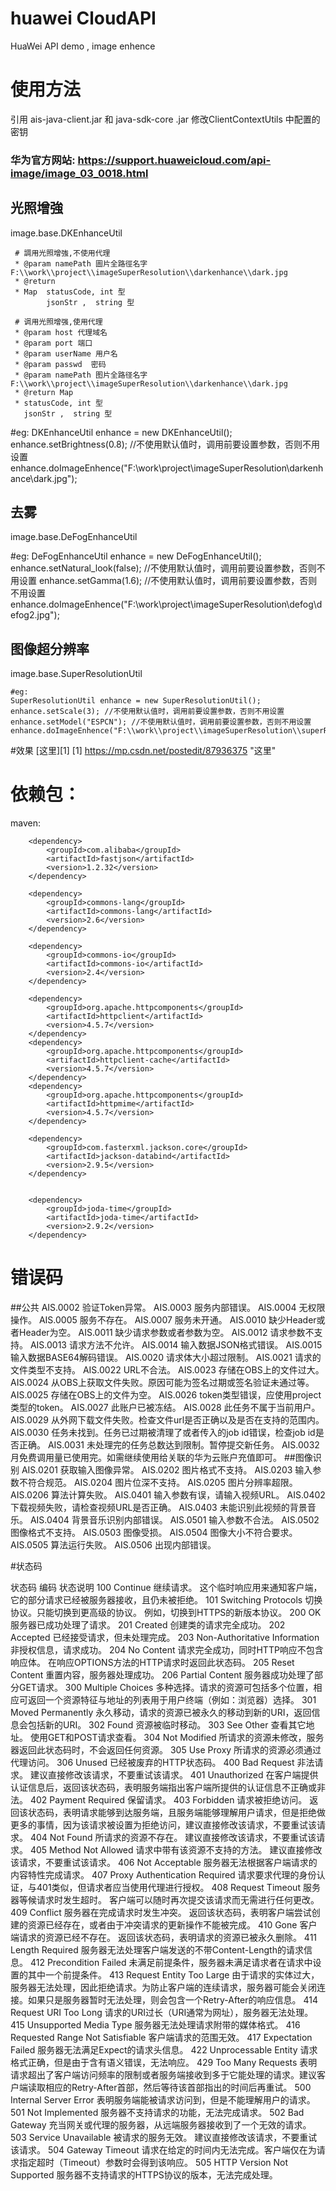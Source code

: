# huawei  CloudAPI
HuaWei  API   demo  ,  image enhence

# 使用方法
引用 ais-java-client.jar 和 java-sdk-core .jar
修改ClientContextUtils 中配置的密钥

### 华为官方网站:  https://support.huaweicloud.com/api-image/image_03_0018.html

## 光照增強
image.base.DKEnhanceUtil



     # 調用光照增強,不使用代理
     * @param namePath 圖片全路徑名字 F:\\work\\project\\imageSuperResolution\\darkenhance\\dark.jpg
     * @return
     * Map  statusCode, int 型
            jsonStr ,  string 型

     # 调用光照增强,使用代理
     * @param host 代理域名
     * @param port 端口
     * @param userName 用户名
     * @param passwd  密码
     * @param namePath 图片全路径名字 F:\\work\\project\\imageSuperResolution\\darkenhance\\dark.jpg
     * @return Map
     * statusCode, int 型
       jsonStr ,  string 型


   #eg:
   DKEnhanceUtil enhance = new DKEnhanceUtil();
   enhance.setBrightness(0.8); //不使用默认值时，调用前要设置参数，否则不用设置
   enhance.doImageEnhence("F:\\work\\project\\imageSuperResolution\\darkenhance\\dark.jpg");


## 去雾
image.base.DeFogEnhanceUtil


   #eg:
   DeFogEnhanceUtil enhance = new DeFogEnhanceUtil();
   enhance.setNatural_look(false); //不使用默认值时，调用前要设置参数，否则不用设置
   enhance.setGamma(1.6); //不使用默认值时，调用前要设置参数，否则不用设置
   enhance.doImageEnhence("F:\\work\\project\\imageSuperResolution\\defog\\defog2.jpg");


## 图像超分辨率
image.base.SuperResolutionUtil

    #eg:
    SuperResolutionUtil enhance = new SuperResolutionUtil();
    enhance.setScale(3); //不使用默认值时，调用前要设置参数，否则不用设置
    enhance.setModel("ESPCN"); //不使用默认值时，调用前要设置参数，否则不用设置
    enhance.doImageEnhence("F:\\work\\project\\imageSuperResolution\\superResolution\\sr.jpg");



#效果
[这里][1]
[1] https://mp.csdn.net/postedit/87936375 "这里"

# 依赖包：
maven:

        <dependency>
            <groupId>com.alibaba</groupId>
            <artifactId>fastjson</artifactId>
            <version>1.2.32</version>
        </dependency>

        <dependency>
            <groupId>commons-lang</groupId>
            <artifactId>commons-lang</artifactId>
            <version>2.6</version>
        </dependency>

        <dependency>
            <groupId>commons-io</groupId>
            <artifactId>commons-io</artifactId>
            <version>2.4</version>
        </dependency>

        <dependency>
            <groupId>org.apache.httpcomponents</groupId>
            <artifactId>httpclient</artifactId>
            <version>4.5.7</version>
        </dependency>
        <dependency>
            <groupId>org.apache.httpcomponents</groupId>
            <artifactId>httpclient-cache</artifactId>
            <version>4.5.7</version>
        </dependency>
        <dependency>
            <groupId>org.apache.httpcomponents</groupId>
            <artifactId>httpmime</artifactId>
            <version>4.5.7</version>
        </dependency>

        <dependency>
            <groupId>com.fasterxml.jackson.core</groupId>
            <artifactId>jackson-databind</artifactId>
            <version>2.9.5</version>
        </dependency>


        <dependency>
            <groupId>joda-time</groupId>
            <artifactId>joda-time</artifactId>
            <version>2.9.2</version>
        </dependency>


# 错误码

##公共
    AIS.0002	验证Token异常。
	AIS.0003	服务内部错误。
	AIS.0004	无权限操作。
	AIS.0005	服务不存在。
	AIS.0007	服务未开通。
	AIS.0010	缺少Header或者Header为空。
	AIS.0011	缺少请求参数或者参数为空。
	AIS.0012	请求参数不支持。
	AIS.0013	请求方法不允许。
	AIS.0014	输入数据JSON格式错误。
	AIS.0015	输入数据BASE64解码错误。
	AIS.0020	请求体大小超过限制。
	AIS.0021	请求的文件类型不支持。
	AIS.0022	URL不合法。
	AIS.0023	存储在OBS上的文件过大。
	AIS.0024	从OBS上获取文件失败。原因可能为签名过期或签名验证未通过等。
	AIS.0025	存储在OBS上的文件为空。
	AIS.0026	token类型错误，应使用project类型的token。
	AIS.0027	此账户已被冻结。
	AIS.0028	此任务不属于当前用户。
	AIS.0029	从外网下载文件失败。检查文件url是否正确以及是否在支持的范围内。
	AIS.0030	任务未找到。任务已过期被清理了或者传入的job id错误，检查job id是否正确。
	AIS.0031	未处理完的任务总数达到限制。暂停提交新任务。
	AIS.0032	月免费调用量已使用完。如需继续使用给关联的华为云账户充值即可。
##图像识别	AIS.0201	获取输入图像异常。
	AIS.0202	图片格式不支持。
	AIS.0203	输入参数不符合规范。
	AIS.0204	图片位深不支持。
	AIS.0205	图片分辨率超限。
	AIS.0206	算法计算失败。
	AIS.0401	输入参数有误，请输入视频URL。
	AIS.0402	下载视频失败，请检查视频URL是否正确。
	AIS.0403	未能识别此视频的背景音乐。
	AIS.0404	背景音乐识别内部错误。
	AIS.0501	输入参数不合法。
	AIS.0502	图像格式不支持。
	AIS.0503	图像受损。
	AIS.0504	图像大小不符合要求。
	AIS.0505	算法运行失败。
	AIS.0506	出现内部错误。





#状态码

状态码	编码	状态说明
100	Continue	继续请求。
这个临时响应用来通知客户端，它的部分请求已经被服务器接收，且仍未被拒绝。
101	Switching Protocols	切换协议。只能切换到更高级的协议。
例如，切换到HTTPS的新版本协议。
200	OK	服务器已成功处理了请求。
201	Created	创建类的请求完全成功。
202	Accepted	已经接受请求，但未处理完成。
203	Non-Authoritative Information	非授权信息，请求成功。
204	No Content	请求完全成功，同时HTTP响应不包含响应体。
在响应OPTIONS方法的HTTP请求时返回此状态码。
205	Reset Content	重置内容，服务器处理成功。
206	Partial Content	服务器成功处理了部分GET请求。
300	Multiple Choices	多种选择。请求的资源可包括多个位置，相应可返回一个资源特征与地址的列表用于用户终端（例如：浏览器）选择。
301	Moved Permanently	永久移动，请求的资源已被永久的移动到新的URI，返回信息会包括新的URI。
302	Found	资源被临时移动。
303	See Other	查看其它地址。
使用GET和POST请求查看。
304	Not Modified	所请求的资源未修改，服务器返回此状态码时，不会返回任何资源。
305	Use Proxy	所请求的资源必须通过代理访问。
306	Unused	已经被废弃的HTTP状态码。
400	Bad Request	非法请求。
建议直接修改该请求，不要重试该请求。
401	Unauthorized	在客户端提供认证信息后，返回该状态码，表明服务端指出客户端所提供的认证信息不正确或非法。
402	Payment Required	保留请求。
403	Forbidden	请求被拒绝访问。
返回该状态码，表明请求能够到达服务端，且服务端能够理解用户请求，但是拒绝做更多的事情，因为该请求被设置为拒绝访问，建议直接修改该请求，不要重试该请求。
404	Not Found	所请求的资源不存在。
建议直接修改该请求，不要重试该请求。
405	Method Not Allowed	请求中带有该资源不支持的方法。
建议直接修改该请求，不要重试该请求。
406	Not Acceptable	服务器无法根据客户端请求的内容特性完成请求。
407	Proxy Authentication Required	请求要求代理的身份认证，与401类似，但请求者应当使用代理进行授权。
408	Request Timeout	服务器等候请求时发生超时。
客户端可以随时再次提交该请求而无需进行任何更改。
409	Conflict	服务器在完成请求时发生冲突。
返回该状态码，表明客户端尝试创建的资源已经存在，或者由于冲突请求的更新操作不能被完成。
410	Gone	客户端请求的资源已经不存在。
返回该状态码，表明请求的资源已被永久删除。
411	Length Required	服务器无法处理客户端发送的不带Content-Length的请求信息。
412	Precondition Failed	未满足前提条件，服务器未满足请求者在请求中设置的其中一个前提条件。
413	Request Entity Too Large	由于请求的实体过大，服务器无法处理，因此拒绝请求。为防止客户端的连续请求，服务器可能会关闭连接。如果只是服务器暂时无法处理，则会包含一个Retry-After的响应信息。
414	Request URI Too Long	请求的URI过长（URI通常为网址），服务器无法处理。
415	Unsupported Media Type	服务器无法处理请求附带的媒体格式。
416	Requested Range Not Satisfiable	客户端请求的范围无效。
417	Expectation Failed	服务器无法满足Expect的请求头信息。
422	Unprocessable Entity	请求格式正确，但是由于含有语义错误，无法响应。
429	Too Many Requests	表明请求超出了客户端访问频率的限制或者服务端接收到多于它能处理的请求。建议客户端读取相应的Retry-After首部，然后等待该首部指出的时间后再重试。
500	Internal Server Error	表明服务端能被请求访问到，但是不能理解用户的请求。
501	Not Implemented	服务器不支持请求的功能，无法完成请求。
502	Bad Gateway	充当网关或代理的服务器，从远端服务器接收到了一个无效的请求。
503	Service Unavailable	被请求的服务无效。
建议直接修改该请求，不要重试该请求。
504	Gateway Timeout	请求在给定的时间内无法完成。客户端仅在为请求指定超时（Timeout）参数时会得到该响应。
505	HTTP Version Not Supported	服务器不支持请求的HTTPS协议的版本，无法完成处理。
